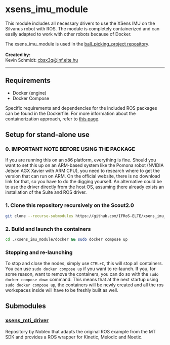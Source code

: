 # xsens_imu_module

This module includes all necessary drivers to use the XSens IMU on the Silvanus robot with ROS. The module is completely containerized and can easily adapted to work with other robots because of Docker.

The xsens_imu_module is used in the [ball_picking_project repository](https://github.com/IFRoS-ELTE/ball_picking_project).
<br><br>
**Created by:** <br>
Kevin Schmidt: cbsx3q@inf.elte.hu

---

## Requirements

- Docker (engine)
- Docker Compose

Specific requirements and dependencies for the included ROS packages can be found in the Dockerfile. For more information about the containerization approach, refer to [this page](https://github.com/IFRoS-ELTE/ball_picking_project/blob/main/docs/docker.md).

## Setup for stand-alone use

### 0. IMPORTANT NOTE BEFORE USING THE PACKAGE

If you are running this on an x86 platform, everything is fine. Should you want to set this up on an ARM-based system like the Pomona robot (NVIDIA Jetson AGX Xavier with ARM CPU), you need to research where to get the version that can run on ARM. On the official website, there is no download link for that, so you have to do the digging yourself. An alternative could be to use the driver directly from the host OS, assuming there already exists an installation of the Suite and ROS driver.

### 1. Clone this repository recursively on the Scout2.0

```bash
git clone --recurse-submodules https://github.com/IFRoS-ELTE/xsens_imu_module.git
```

### 2. Build and launch the containers

```bash
cd ./xsens_imu_module/docker && sudo docker compose up
```

### Stopping and re-launching

To stop and close the nodes, simply use `CTRL+C`, this will stop all containers. You can use `sudo docker compose up` if you want to re-launch. If you, for some reason, want to remove the containers, you can do so with the `sudo docker compose down` command. This means that at the next startup using `sudo docker compose up`, the containers will be newly created and all the ros workspaces inside will have to be freshly built as well.

## Submodules

### [xsens_mti_driver](https://github.com/nobleo/xsens_mti_driver)

Repository by Nobleo that adapts the original ROS example from the MT SDK and provides a ROS wrapper for Kinetic, Melodic and Noetic.
